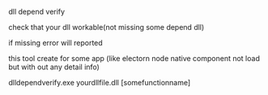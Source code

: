 dll depend verify

check that your dll workable(not missing some depend dll)

if missing error will reported

this tool create for some app (like electorn node native component not load but with out any detail info)

dlldependverify.exe yourdllfile.dll [somefunctionname]

